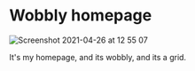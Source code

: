# Wobbly homepage

![Screenshot 2021-04-26 at 12 55 07](https://user-images.githubusercontent.com/31676515/116078543-a7759580-a68e-11eb-88e6-d0c50f2aa093.png)

It's my homepage, and its wobbly, and its a grid.
